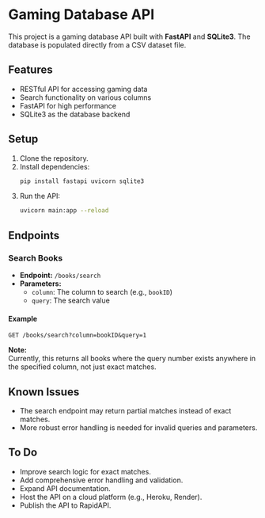 # Gaming Database API

This project is a gaming database API built with **FastAPI** and **SQLite3**. The database is populated directly from a CSV dataset file.

## Features

- RESTful API for accessing gaming data
- Search functionality on various columns
- FastAPI for high performance
- SQLite3 as the database backend

## Setup

1. Clone the repository.
2. Install dependencies:
    ```bash
    pip install fastapi uvicorn sqlite3
    ```
3. Run the API:
    ```bash
    uvicorn main:app --reload
    ```

## Endpoints

### Search Books

- **Endpoint:** `/books/search`
- **Parameters:**
  - `column`: The column to search (e.g., `bookID`)
  - `query`: The search value

#### Example

```
GET /books/search?column=bookID&query=1
```

**Note:**  
Currently, this returns all books where the query number exists anywhere in the specified column, not just exact matches.

## Known Issues

- The search endpoint may return partial matches instead of exact matches.
- More robust error handling is needed for invalid queries and parameters.

## To Do

- Improve search logic for exact matches.
- Add comprehensive error handling and validation.
- Expand API documentation.
- Host the API on a cloud platform (e.g., Heroku, Render).
- Publish the API to RapidAPI.